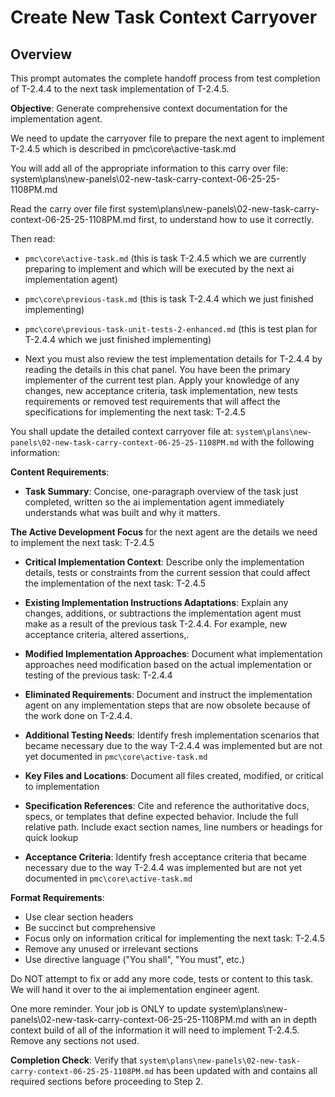 # Create New Task Context Carryover

## Overview
This prompt automates the complete handoff process from test completion of T-2.4.4 to the next task implementation of T-2.4.5.

**Objective**: Generate comprehensive context documentation for the implementation agent.

We need to update the carryover file to prepare the next agent to implement T-2.4.5 which is described in pmc\core\active-task.md

You will add all of the appropriate information to this carry over file:
system\plans\new-panels\02-new-task-carry-context-06-25-25-1108PM.md

Read the carry over file first system\plans\new-panels\02-new-task-carry-context-06-25-25-1108PM.md first, to understand how to use it correctly.

Then read:
- `pmc\core\active-task.md` (this is task T-2.4.5 which we are currently preparing to implement and which will be executed by the next ai implementation agent)

- `pmc\core\previous-task.md` (this is task T-2.4.4 which we just finished implementing)

- `pmc\core\previous-task-unit-tests-2-enhanced.md` (this is test plan for T-2.4.4 which we just finished implementing)

- Next you must also review the test implementation details for T-2.4.4 by reading the details in this chat panel. You have been the primary implementer of the current test plan. Apply your knowledge of any changes, new acceptance criteria, task implementation, new tests requirements or removed test requirements that will affect the specifications for implementing the next task: T-2.4.5

You shall update the detailed context carryover file at: `system\plans\new-panels\02-new-task-carry-context-06-25-25-1108PM.md` with the following information:

**Content Requirements**:
- **Task Summary**: Concise, one-paragraph overview of the task just completed, written so the ai implementation agent immediately understands what was built and why it matters.

**The Active Development Focus** for the next agent are the details we need to implement the next task: T-2.4.5

- **Critical Implementation Context**: Describe only the implementation details, tests or constraints from the current session that could affect the implementation of the next task: T-2.4.5

- **Existing Implementation Instructions Adaptations**: Explain any changes, additions, or subtractions the implementation agent must make as a result of the previous task T-2.4.4. For example, new acceptance criteria, altered assertions,.

- **Modified Implementation Approaches**: Document what implementation approaches need modification based on the actual implementation or testing of the previous task: T-2.4.4

- **Eliminated Requirements**: Document and instruct the implementation agent on any implementation steps that are now obsolete because of the work done on T-2.4.4.

- **Additional Testing Needs**: Identify fresh implementation scenarios that became necessary due to the way T-2.4.4 was implemented but are not yet documented in `pmc\core\active-task.md`

- **Key Files and Locations**: Document all files created, modified, or critical to implementation
- **Specification References**: Cite and reference the authoritative docs, specs, or templates that define expected behavior. Include the full relative path. Include exact section names, line numbers or headings for quick lookup

- **Acceptance Criteria**: Identify fresh acceptance criteria that became necessary due to the way T-2.4.4 was implemented but are not yet documented in `pmc\core\active-task.md`

**Format Requirements**:
- Use clear section headers
- Be succinct but comprehensive
- Focus only on information critical for implementing the next task: T-2.4.5
- Remove any unused or irrelevant sections
- Use directive language ("You shall", "You must", etc.)

Do NOT attempt to fix or add any more code, tests or content to this task. We will hand it over to the ai implementation engineer agent.  

One more reminder. Your job is ONLY to update system\plans\new-panels\02-new-task-carry-context-06-25-25-1108PM.md with an in depth context build of all of the information it will need to implement T-2.4.5. Remove any sections not used.

**Completion Check**: Verify that `system\plans\new-panels\02-new-task-carry-context-06-25-25-1108PM.md` has been updated with and contains all required sections before proceeding to Step 2.